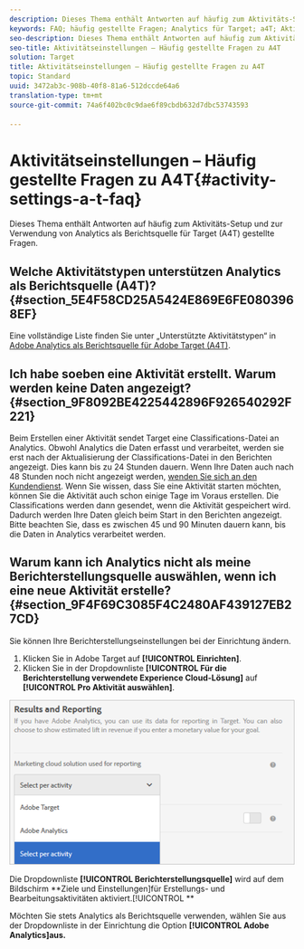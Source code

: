 ```yaml
---
description: Dieses Thema enthält Antworten auf häufig zum Aktivitäts-Setup und zur Verwendung von Analytics als Berichtsquelle für Target (A4T) gestellte Fragen.
keywords: FAQ; häufig gestellte Fragen; Analytics für Target; a4T; Aktivitätseinrichtung
seo-description: Dieses Thema enthält Antworten auf häufig zum Aktivitäts-Setup und zur Verwendung von Analytics als Berichtsquelle für Target (A4T) gestellte Fragen.
seo-title: Aktivitätseinstellungen – Häufig gestellte Fragen zu A4T
solution: Target
title: Aktivitätseinstellungen – Häufig gestellte Fragen zu A4T
topic: Standard
uuid: 3472ab3c-908b-40f8-81a6-512dccde64a6
translation-type: tm+mt
source-git-commit: 74a6f402bc0c9dae6f89cbdb632d7dbc53743593

---
```



# Aktivitätseinstellungen – Häufig gestellte Fragen zu A4T{#activity-settings-a-t-faq}

Dieses Thema enthält Antworten auf häufig zum Aktivitäts-Setup und zur Verwendung von Analytics als Berichtsquelle für Target (A4T) gestellte Fragen.

## Welche Aktivitätstypen unterstützen Analytics als Berichtsquelle (A4T)? {#section_5E4F58CD25A5424E869E6FE0803968EF}

Eine vollständige Liste finden Sie unter „Unterstützte Aktivitätstypen“ in [Adobe Analytics als Berichtsquelle für Adobe Target (A4T)](../../../c-integrating-target-with-mac/a4t/a4t.md#concept_7540C8C04259434AB6EE33B09F47A1DE).

## Ich habe soeben eine Aktivität erstellt. Warum werden keine Daten angezeigt? {#section_9F8092BE4225442896F926540292F221}

Beim Erstellen einer Aktivität sendet Target eine Classifications-Datei an Analytics. Obwohl Analytics die Daten erfasst und verarbeitet, werden sie erst nach der Aktualisierung der Classifications-Datei in den Berichten angezeigt. Dies kann bis zu 24 Stunden dauern. Wenn Ihre Daten auch nach 48 Stunden noch nicht angezeigt werden, [wenden Sie sich an den Kundendienst](https://marketing.adobe.com/resources/help/en_US/target/target/r_problem.html). Wenn Sie wissen, dass Sie eine Aktivität starten möchten, können Sie die Aktivität auch schon einige Tage im Voraus erstellen. Die Classifications werden dann gesendet, wenn die Aktivität gespeichert wird. Dadurch werden Ihre Daten gleich beim Start in den Berichten angezeigt. Bitte beachten Sie, dass es zwischen 45 und 90 Minuten dauern kann, bis die Daten in Analytics verarbeitet werden.

## Warum kann ich Analytics nicht als meine Berichterstellungsquelle auswählen, wenn ich eine neue Aktivität erstelle?   {#section_9F4F69C3085F4C2480AF439127EB27CD}

Sie können Ihre Berichterstellungseinstellungen bei der Einrichtung ändern.

1. Klicken Sie in Adobe Target auf **[!UICONTROL Einrichten]**.
1. Klicken Sie in der Dropdownliste **[!UICONTROL Für die Berichterstellung verwendete Experience Cloud-Lösung]** auf **[!UICONTROL Pro Aktivität auswählen]**.

![](assets/select-per-activity.png)

Die Dropdownliste **[!UICONTROL Berichterstellungsquelle]** wird auf dem Bildschirm **Ziele und Einstellungen]für Erstellungs- und Bearbeitungsaktivitäten aktiviert.[!UICONTROL **

Möchten Sie stets Analytics als Berichtsquelle verwenden, wählen Sie aus der Dropdownliste in der Einrichtung die Option **[!UICONTROL Adobe Analytics]aus.**

